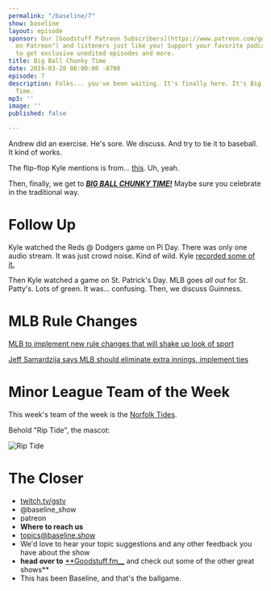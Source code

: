 ```yaml
---
permalink: "/baseline/7"
show: baseline
layout: episode
sponsor: Our [Goodstuff Patreon Subscribers](https://www.patreon.com/goodstuff "Goodstuff
  on Patreon") and listeners just like you! Support your favorite podcasts directly
  to get exclusive unedited episodes and more.
title: Big Ball Chunky Time
date: 2019-03-28 06:00:00 -0700
episode: 7
description: Folks... you've been waiting. It's finally here. It's Big Ball Chunky
  Time.
mp3: ''
image: ''
published: false

---
```

Andrew did an exercise. He's sore. We discuss. And try to tie it to baseball. It kind of works.

The flip-flop Kyle mentions is from... [this](https://twitter.com/missionsmilb/status/1107782483213312001). Uh, yeah.

Then, finally, we get to [**_BIG BALL CHUNKY TIME!_**](https://twitter.com/jason_koebler/status/1107241569864683522?s=12 "https://twitter.com/jason_koebler/status/1107241569864683522?s=12") Maybe sure you celebrate in the traditional way.

# Follow Up

Kyle watched the Reds @ Dodgers game on Pi Day. There was only one audio stream. It was just crowd noise. Kind of wild. Kyle [recorded some of it.](https://www.dropbox.com/s/zlh440e5u2u19z2/Reds%20at%20Dodgers%20Crowd%20Noise%202019-03-14.mp3?dl=0)

Then Kyle watched a game on St. Patrick's Day. MLB goes _all out_ for St. Patty's. Lots of green. It was... confusing. Then, we discuss Guinness.

# MLB Rule Changes

[MLB to implement new rule changes that will shake up look of sport](https://www.usatoday.com/story/sports/mlb/2019/03/14/mlb-new-rule-changes-roster-3-batter-minimum/3157226002/)

[Jeff Samardzija says MLB should eliminate extra innings, implement ties](https://sports.yahoo.com/giants-pitcher-jeff-samardzija-thinks-mlb-games-should-end-in-a-tie-025555421.html)

# Minor League Team of the Week

This week's team of the week is the [Norfolk Tides](https://en.wikipedia.org/wiki/Norfolk_Tides).

Behold "Rip Tide", the mascot:

![Rip Tide](https://upload.wikimedia.org/wikipedia/commons/thumb/6/6e/Rip_Tide_standing.jpg/218px-Rip_Tide_standing.jpg)

# The Closer

* [twitch.tv/gstv](http://twitch.tv/gstv)
* @baseline_show
* patreon
* **Where to reach us**
* topics@baseline.show
* We'd love to hear your topic suggestions and any other feedback you have about the show
* **head over to** [**Goodstuff.fm__](http://goodstuff.fm/) and check out some of the other great shows**
* This has been Baseline, and that's the ballgame.